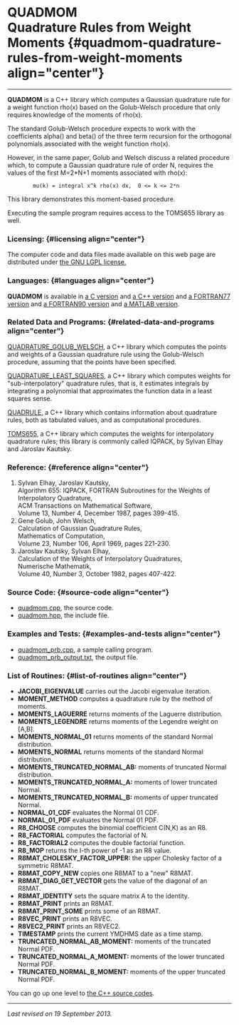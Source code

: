 QUADMOM\
Quadrature Rules from Weight Moments {#quadmom-quadrature-rules-from-weight-moments align="center"}
====================================

------------------------------------------------------------------------

**QUADMOM** is a C++ library which computes a Gaussian quadrature rule
for a weight function rho(x) based on the Golub-Welsch procedure that
only requires knowledge of the moments of rho(x).

The standard Golub-Welsch procedure expects to work with the
coefficients alpha() and beta() of the three term recursion for the
orthogonal polynomials associated with the weight function rho(x).

However, in the same paper, Golub and Welsch discuss a related procedure
which, to compute a Gaussian quadrature rule of order N, requires the
values of the first M=2\*N+1 moments associated with rho(x):

            mu(k) = integral x^k rho(x) dx,  0 <= k <= 2*n
          

This library demonstrates this moment-based procedure.

Executing the sample program requires access to the TOMS655 library as
well.

### Licensing: {#licensing align="center"}

The computer code and data files made available on this web page are
distributed under [the GNU LGPL license.](../../txt/gnu_lgpl.txt)

### Languages: {#languages align="center"}

**QUADMOM** is available in [a C
version](../../c_src/quadmom/quadmom.md) and [a C++
version](../../master/quadmom/quadmom.md) and [a FORTRAN77
version](../../f77_src/quadmom/quadmom.md) and [a FORTRAN90
version](../../f_src/quadmom/quadmom.md) and [a MATLAB
version](../../m_src/quadmom/quadmom.md).

### Related Data and Programs: {#related-data-and-programs align="center"}

[QUADRATURE\_GOLUB\_WELSCH](../../master/quadrature_golub_welsch/quadrature_golub_welsch.md),
a C++ library which computes the points and weights of a Gaussian
quadrature rule using the Golub-Welsch procedure, assuming that the
points have been specified.

[QUADRATURE\_LEAST\_SQUARES](../../master/quadrature_least_squares/quadrature_least_squares.md),
a C++ library which computes weights for "sub-interpolatory" quadrature
rules, that is, it estimates integrals by integrating a polynomial that
approximates the function data in a least squares sense.

[QUADRULE](../../master/quadrule/quadrule.md), a C++ library which
contains information about quadrature rules, both as tabulated values,
and as computational procedures.

[TOMS655](../../master/toms655/toms655.md), a C++ library which
computes the weights for interpolatory quadrature rules; this library is
commonly called IQPACK, by Sylvan Elhay and Jaroslav Kautsky.

### Reference: {#reference align="center"}

1.  Sylvan Elhay, Jaroslav Kautsky,\
    Algorithm 655: IQPACK, FORTRAN Subroutines for the Weights of
    Interpolatory Quadrature,\
    ACM Transactions on Mathematical Software,\
    Volume 13, Number 4, December 1987, pages 399-415.
2.  Gene Golub, John Welsch,\
    Calculation of Gaussian Quadrature Rules,\
    Mathematics of Computation,\
    Volume 23, Number 106, April 1969, pages 221-230.
3.  Jaroslav Kautsky, Sylvan Elhay,\
    Calculation of the Weights of Interpolatory Quadratures,\
    Numerische Mathematik,\
    Volume 40, Number 3, October 1982, pages 407-422.

### Source Code: {#source-code align="center"}

-   [quadmom.cpp](quadmom.cpp), the source code.
-   [quadmom.hpp](quadmom.hpp), the include file.

### Examples and Tests: {#examples-and-tests align="center"}

-   [quadmom\_prb.cpp](quadmom_prb.cpp), a sample calling program.
-   [quadmom\_prb\_output.txt](quadmom_prb_output.txt), the output file.

### List of Routines: {#list-of-routines align="center"}

-   **JACOBI\_EIGENVALUE** carries out the Jacobi eigenvalue iteration.
-   **MOMENT\_METHOD** computes a quadrature rule by the method of
    moments.
-   **MOMENTS\_LAGUERRE** returns moments of the Laguerre distribution.
-   **MOMENTS\_LEGENDRE** returns moments of the Legendre weight on
    \[A,B\].
-   **MOMENTS\_NORMAL\_01** returns moments of the standard Normal
    distribution.
-   **MOMENTS\_NORMAL** returns moments of the standard Normal
    distribution.
-   **MOMENTS\_TRUNCATED\_NORMAL\_AB:** moments of truncated Normal
    distribution.
-   **MOMENTS\_TRUNCATED\_NORMAL\_A:** moments of lower truncated
    Normal.
-   **MOMENTS\_TRUNCATED\_NORMAL\_B:** moments of upper truncated
    Normal.
-   **NORMAL\_01\_CDF** evaluates the Normal 01 CDF.
-   **NORMAL\_01\_PDF** evaluates the Normal 01 PDF.
-   **R8\_CHOOSE** computes the binomial coefficient C(N,K) as an R8.
-   **R8\_FACTORIAL** computes the factorial of N.
-   **R8\_FACTORIAL2** computes the double factorial function.
-   **R8\_MOP** returns the I-th power of -1 as an R8 value.
-   **R8MAT\_CHOLESKY\_FACTOR\_UPPER:** the upper Cholesky factor of a
    symmetric R8MAT.
-   **R8MAT\_COPY\_NEW** copies one R8MAT to a "new" R8MAT.
-   **R8MAT\_DIAG\_GET\_VECTOR** gets the value of the diagonal of an
    R8MAT.
-   **R8MAT\_IDENTITY** sets the square matrix A to the identity.
-   **R8MAT\_PRINT** prints an R8MAT.
-   **R8MAT\_PRINT\_SOME** prints some of an R8MAT.
-   **R8VEC\_PRINT** prints an R8VEC.
-   **R8VEC2\_PRINT** prints an R8VEC2.
-   **TIMESTAMP** prints the current YMDHMS date as a time stamp.
-   **TRUNCATED\_NORMAL\_AB\_MOMENT:** moments of the truncated Normal
    PDF.
-   **TRUNCATED\_NORMAL\_A\_MOMENT:** moments of the lower truncated
    Normal PDF.
-   **TRUNCATED\_NORMAL\_B\_MOMENT:** moments of the upper truncated
    Normal PDF.

You can go up one level to [the C++ source codes](../cpp_src.md).

------------------------------------------------------------------------

*Last revised on 19 September 2013.*

